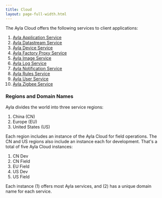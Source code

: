 ```yaml
---
title: Cloud
layout: page-full-width.html
---
```


The Ayla Cloud offers the following services to client applications:

1. [Ayla Application Service](ayla-application-service)
1. [Ayla Datastream Service](ayla-datastream-service)
1. [Ayla Device Service](ayla-device-service)
1. [Ayla Factory Proxy Service](ayla-factory-proxy-service)
1. [Ayla Image Service](ayla-image-service)
1. [Ayla Log Service](ayla-log-service)
1. [Ayla Notification Service](ayla-notification-service)
1. [Ayla Rules Service](ayla-rules-service)
1. [Ayla User Service](ayla-user-service)
1. [Ayla Zigbee Service](ayla-zigbee-service)

### Regions and Domain Names

Ayla divides the world into three service regions: 

1. China (CN)
1. Europe (EU)
1. United States (US)

Each region includes an instance of the Ayla Cloud for field operations. The CN and US regions also include an instance each for development. That's a total of five Ayla Cloud instances:

1. CN Dev
1. CN Field
1. EU Field
1. US Dev
1. US Field

Each instance (1) offers most Ayla services, and (2) has a unique domain name for each service.